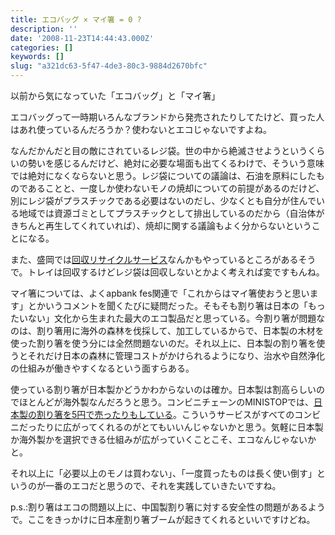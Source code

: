 ```yaml
---
title: エコバッグ × マイ箸 = 0 ?
description: ''
date: '2008-11-23T14:44:43.000Z'
categories: []
keywords: []
slug: "a321dc63-5f47-4de3-80c3-9884d2670bfc"
---
```

以前から気になっていた「エコバッグ」と「マイ箸」

エコバッグって一時期いろんなブランドから発売されたりしてたけど、買った人はあれ使っているんだろうか？使わないとエコじゃないですよね。

なんだかんだと目の敵にされているレジ袋。世の中から絶滅させようというくらいの勢いを感じるんだけど、絶対に必要な場面も出てくるわけで、そういう意味では絶対になくならないと思う。レジ袋についての議論は、石油を原料にしたものであることと、一度しか使わないモノの焼却についての前提があるのだけど、別にレジ袋がプラスチックである必要はないのだし、少なくとも自分が住んでいる地域では資源ゴミとしてプラスチックとして排出しているのだから（自治体がきちんと再生してくれていれば）、焼却に関する議論もよく分からないということになる。

また、盛岡では[回収リサイクルサービス](http://www.iwate-np.co.jp/cgi-bin/topnews.cgi?20080825_8)なんかもやっているところがあるそうで。トレイは回収するけどレジ袋は回収しないとかよく考えれば変ですもんね。

マイ箸については、よくapbank fes関連で「これからはマイ箸使おうと思います」とかいうコメントを聞くたびに疑問だった。そもそも割り箸は日本の「もったいない」文化から生まれた最大のエコ製品だと思っている。今割り箸が問題なのは、割り箸用に海外の森林を伐採して、加工しているからで、日本製の木材を使った割り箸を使う分には全然問題ないのだ。それ以上に、日本製の割り箸を使うとそれだけ日本の森林に管理コストがかけられるようになり、治水や自然浄化の仕組みが働きやすくなるという面すらある。

使っている割り箸が日本製かどうかわからないのは確か。日本製は割高らしいのでほとんどが海外製なんだろうと思う。コンビニチェーンのMINISTOPでは、[日本製の割り箸を5円で売ったりもしている](http://www.ministop.co.jp/ministopfan/kidzukai/index.html)。こういうサービスがすべてのコンビニだったりに広がってくれるのがとてもいいんじゃないかと思う。気軽に日本製か海外製かを選択できる仕組みが広がっていくことこそ、エコなんじゃないかと。

それ以上に「必要以上のモノは買わない」、「一度買ったものは長く使い倒す」というのが一番のエコだと思うので、それを実践していきたいですね。

p.s.:割り箸はエコの問題以上に、中国製割り箸に対する安全性の問題があるようで。ここをきっかけに日本産割り箸ブームが起きてくれるといいですけどね。